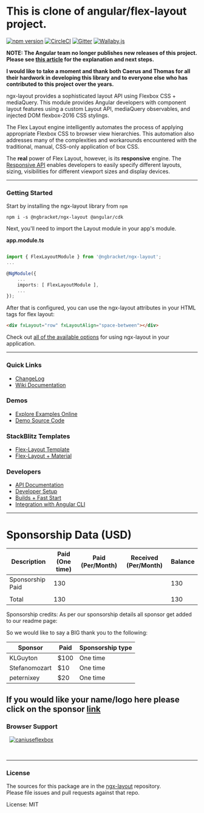 # This is clone of angular/flex-layout project.

[![npm version](https://badge.fury.io/js/%40ngbracket%2Fngx-layout.svg)](https://www.npmjs.com/package/@ngbracket/ngx-layout)
[![CircleCI](https://dl.circleci.com/status-badge/img/gh/ngbracket/ngx-layout/tree/main.svg?style=svg)](https://dl.circleci.com/status-badge/redirect/gh/ngbracket/ngx-layout/tree/main)
[![Gitter](https://badges.gitter.im/angular/flex-layout.svg)](https://gitter.im/angular/flex-layout)
[![Wallaby.js](https://img.shields.io/badge/wallaby.js-powered-blue.svg?style=flat&logo=github)](https://wallabyjs.com/oss/)

**NOTE: The Angular team no longer publishes new releases of this project. Please see [this article](https://medium.com/@caerus.karu/farewell-flex-layout-aaa567023769) for the explanation and next steps.**

**I would like to take a moment and thank both Caerus and Thomas for all their hardwork in developing this library and to everyone else who has contributed to this project over the years.**

ngx-layout provides a sophisticated layout API using Flexbox CSS + mediaQuery.
This module provides Angular developers with component layout features using a
custom Layout API, mediaQuery observables, and injected DOM flexbox-2016 CSS stylings.

The Flex Layout engine intelligently automates the process of applying appropriate
Flexbox CSS to browser view hierarchies. This automation also addresses many of the
complexities and workarounds encountered with the traditional, manual, CSS-only application of box CSS.

The **real** power of Flex Layout, however, is its **responsive** engine. The
[Responsive API](https://github.com/ngbracket/ngx-layout/wiki/Responsive-API) enables developers to easily specify
different layouts, sizing, visibilities for different viewport sizes and display devices.

---

### Getting Started

Start by installing the ngx-layout library from `npm`

`npm i -s @ngbracket/ngx-layout @angular/cdk`

Next, you'll need to import the Layout module in your app's module.

**app.module.ts**

```ts

import { FlexLayoutModule } from '@ngbracket/ngx-layout';
...

@NgModule({
    ...
    imports: [ FlexLayoutModule ],
    ...
});
```

After that is configured, you can use the ngx-layout attributes in your HTML tags for flex layout:

```html
<div fxLayout="row" fxLayoutAlign="space-between"></div>
```

Check out [all of the available options](https://github.com/ngbracket/ngx-layout/wiki/Declarative-API-Overview) for using ngx-layout in your application.

---

### Quick Links

- [ChangeLog](https://github.com/ngbracket/ngx-layout/blob/main/CHANGELOG.md)
- [Wiki Documentation](https://github.com/ngbracket/ngx-layout/wiki)

### Demos

- [Explore Examples Online](https://tburleson-layouts-demos.firebaseapp.com/)
- [Demo Source Code](https://github.com/ngbracket/ngx-layout/blob/main/src/apps/demo-app/src/app/app.module.ts)

### StackBlitz Templates

- [Flex-Layout Template](https://stackblitz.com/edit/flex-layout-seed)
- [Flex-Layout + Material](https://stackblitz.com/edit/flex-layout-material-seed)

### Developers

- [API Documentation](https://github.com/ngbracket/ngx-layout/wiki/API-Documentation)
- [Developer Setup](https://github.com/ngbracket/ngx-layout/wiki/Developer-Setup)
- [Builds + Fast Start](https://github.com/ngbracket/ngx-layout/wiki/Fast-Starts)
- [Integration with Angular CLI](https://github.com/ngbracket/ngx-layout/wiki/Using-Angular-CLI)

---

# Sponsorship Data (USD)

| Description      | Paid (One time) | Paid (Per/Month) | Received (Per/Month) | Balance |
| ---------------- | --------------- | ---------------- | -------------------- | ------- |
| Sponsorship Paid | 130             |                  |                      | 130     |
|                  |                 |                  |                      |         |
| Total            | 130             |                  |                      | 130     |

Sponsorship credits:
As per our sponsorship details all sponsor get added to our readme page:

So we would like to say a BIG thank you to the following:

| Sponsor       | Paid | Sponsorship type |
| ------------- | ---- | ---------------- |
| KLGuyton      | $100 | One time         |
| Stefanomozart | $10  | One time         |
| peternixey    | $20  | One time         |

## If you would like your name/logo here please click on the sponsor [link](https://github.com/sponsors/ngbracket)

### Browser Support

&nbsp;
<a href="http://caniuse.com/#feat=flexbox" target="_blank">
![caniuseflexbox](https://cloud.githubusercontent.com/assets/210413/21288118/917e3faa-c440-11e6-9b08-28aff590c7ae.png)
</a>

<br/>

---

### License

The sources for this package are in the [ngx-layout](https://github.com/ngbracket/ngx-layout) repository. <br/>
Please file issues and pull requests against that repo.

License: MIT
